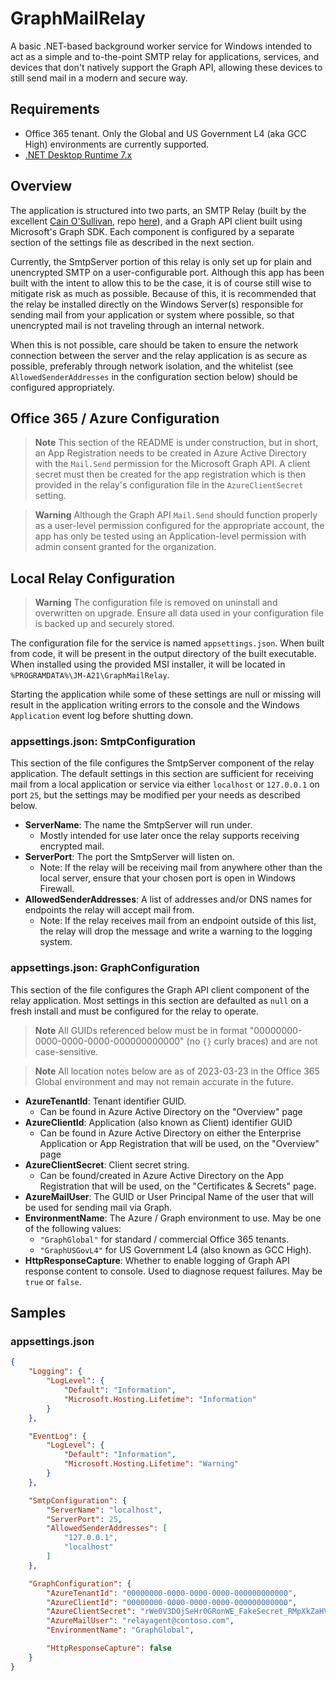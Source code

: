 # GraphMailRelay
A basic .NET-based background worker service for Windows intended to act as a simple and to-the-point SMTP relay for applications, services, and devices that don't natively support the Graph API, allowing these devices to still send mail in a modern and secure way.

## Requirements

- Office 365 tenant. Only the Global and US Government L4 (aka GCC High) environments are currently supported.
- [.NET Desktop Runtime 7.x](https://dotnet.microsoft.com/en-us/download/dotnet/7.0)

## Overview

The application is structured into two parts, an SMTP Relay (built by the excellent [Cain O'Sullivan](https://github.com/cosullivan), repo [here](https://github.com/cosullivan/SmtpServer)), and a Graph API client built using Microsoft's Graph SDK. Each component is configured by a separate section of the settings file as described in the next section.

Currently, the SmtpServer portion of this relay is only set up for plain and unencrypted SMTP on a user-configurable port. Although this app has been built with the intent to allow this to be the case, it is of course still wise to mitigate risk as much as possible. Because of this, it is recommended that the relay be installed directly on the Windows Server(s) responsible for sending mail from your application or system where possible, so that unencrypted mail is not traveling through an internal network.

When this is not possible, care should be taken to ensure the network connection between the server and the relay application is as secure as possible, preferably through network isolation, and the whitelist (see `AllowedSenderAddresses` in the configuration section below) should be configured appropriately.

## Office 365 / Azure Configuration ##

> **Note**
> This section of the README is under construction, but in short, an App Registration needs to be created in Azure Active Directory with the `Mail.Send` permission for the Microsoft Graph API. A client secret must then be created for the app registration which is then provided in the relay's configuration file in the `AzureClientSecret` setting.

> **Warning**
> Although the Graph API `Mail.Send` should function properly as a user-level permission configured for the appropriate account, the app has only be tested using an Application-level permission with admin consent granted for the organization.

## Local Relay Configuration

> **Warning**
> The configuration file is removed on uninstall and overwritten on upgrade. Ensure all data used in your configuration file is backed up and securely stored.

The configuration file for the service is named `appsettings.json`. When built from code, it will be present in the output directory of the built executable. When installed using the provided MSI installer, it will be located in `%PROGRAMDATA%\JM-A21\GraphMailRelay`.

Starting the application while some of these settings are null or missing will result in the application writing errors to the console and the Windows `Application` event log before shutting down.

### appsettings.json: SmtpConfiguration

This section of the file configures the SmtpServer component of the relay application. The default settings in this section are sufficient for receiving mail from a local application or service via either `localhost` or `127.0.0.1` on port `25`, but the settings may be modified per your needs as described below.

- **ServerName**: The name the SmtpServer will run under.
    - Mostly intended for use later once the relay supports receiving encrypted mail.
- **ServerPort**: The port the SmtpServer will listen on. 
    - Note: If the relay will be receiving mail from anywhere other than the local server, ensure that your chosen port is open in Windows Firewall.
- **AllowedSenderAddresses**: A list of addresses and/or DNS names for endpoints the relay will accept mail from.
    - Note: If the relay receives mail from an endpoint outside of this list, the relay will drop the message and write a warning to the logging system.

### appsettings.json: GraphConfiguration

This section of the file configures the Graph API client component of the relay application. Most settings in this section are defaulted as `null` on a fresh install and must be configured for the relay to operate.

> **Note**
> All GUIDs referenced below must be in format "00000000-0000-0000-0000-000000000000" (no `{}` curly braces) and are not case-sensitive.

> **Note**
> All location notes below are as of 2023-03-23 in the Office 365 Global environment and may not remain accurate in the future.

- **AzureTenantId**: Tenant identifier GUID.
    - Can be found in Azure Active Directory on the "Overview" page
- **AzureClientId**: Application (also known as Client) identifier GUID
    - Can be found in Azure Active Directory on either the Enterprise Application or App Registration that will be used, on the "Overview" page
- **AzureClientSecret**: Client secret string.
    - Can be found/created in Azure Active Directory on the App Registration that will be used, on the "Certificates & Secrets" page.
- **AzureMailUser**: The GUID or User Principal Name of the user that will be used for sending mail via Graph.
- **EnvironmentName**: The Azure / Graph environment to use. May be one of the following values:
    - `"GraphGlobal"` for standard / commercial Office 365 tenants.
    - `"GraphUSGovL4"` for US Government L4 (also known as GCC High).
- **HttpResponseCapture**: Whether to enable logging of Graph API response content to console. Used to diagnose request failures. May be `true` or `false`.


## Samples
### appsettings.json

```json
{
	"Logging": {
		"LogLevel": {
			"Default": "Information",
			"Microsoft.Hosting.Lifetime": "Information"
		}
	},

	"EventLog": {
		"LogLevel": {
			"Default": "Information",
			"Microsoft.Hosting.Lifetime": "Warning"
		}
	},

	"SmtpConfiguration": {
		"ServerName": "localhost",
		"ServerPort": 25,
		"AllowedSenderAddresses": [
			"127.0.0.1",
			"localhost"
		]
	},

	"GraphConfiguration": {
		"AzureTenantId": "00000000-0000-0000-0000-000000000000",
		"AzureClientId": "00000000-0000-0000-0000-000000000000",
		"AzureClientSecret": "rWe0V3DOjSeHr0GRonWE_FakeSecret_RMpXkZaHVBSYRjhqdmGi",
		"AzureMailUser": "relayagent@contoso.com",
		"EnvironmentName": "GraphGlobal",

		"HttpResponseCapture": false
	}
}
```
